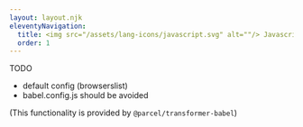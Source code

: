 ```yaml
---
layout: layout.njk
eleventyNavigation:
  title: <img src="/assets/lang-icons/javascript.svg" alt=""/> Javascript (Babel)
  order: 1
---
```


TODO

- default config (browserslist)
- babel.config.js should be avoided

(This functionality is provided by `@parcel/transformer-babel`)

